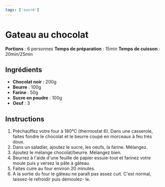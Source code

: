 ```yaml
---
tags: ['sucré']
---
```


# Gateau au chocolat

**Portions** : 6 personnes
**Temps de préparation** : 15min
**Temps de cuisson** : 20min/25min

<TagLinks />

## Ingrédients

- **Chocolat noir** : 200g
- **Beurre** : 100g
- **Farine** : 50g
- **Sucre en poudre** : 100g
- **Oeuf** : 3

## Instructions

1. Préchauffez votre four à 180°C (thermostat 6). Dans une casserole, faites fondre le chocolat et le beurre coupé en morceaux à feu très doux.
2. Dans un saladier, ajoutez le sucre, les oeufs, la farine. Mélangez.
3. Ajoutez le mélange chocolat/beurre. Mélangez bien.
4. Beurrez à l'aide d'une feuille de papier essuie-tout et farinez votre moule puis y versez la pâte à gâteau.
5. Faites cuire au four environ 20 minutes.
6. A la sortie du four le gâteau ne paraît pas assez cuit. C'est normal, laissez-le refroidir puis démoulez- le.